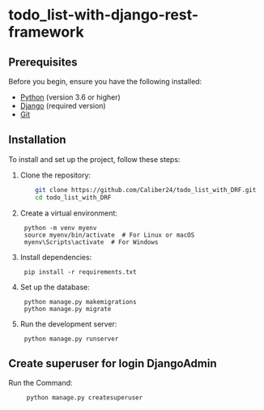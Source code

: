 
# todo_list-with-django-rest-framework


## Prerequisites

Before you begin, ensure you have the following installed:

- [Python](https://www.python.org/downloads/) (version 3.6 or higher)
- [Django](https://www.djangoproject.com/download/) (required version)
- [Git](https://git-scm.com/downloads)

## Installation

To install and set up the project, follow these steps:

1. Clone the repository:

   ```bash
       git clone https://github.com/Caliber24/todo_list_with_DRF.git
       cd todo_list_with_DRF


2. Create a virtual environment:

        
        python -m venv myenv
        source myenv/bin/activate  # For Linux or macOS
        myenv\Scripts\activate  # For Windows


3. Install dependencies:
    
        pip install -r requirements.txt


4. Set up the database:
        
        python manage.py makemigrations
        python manage.py migrate



5. Run the development server:
    
        python manage.py runserver



## Create superuser for login DjangoAdmin
Run the Command:

         python manage.py createsuperuser

